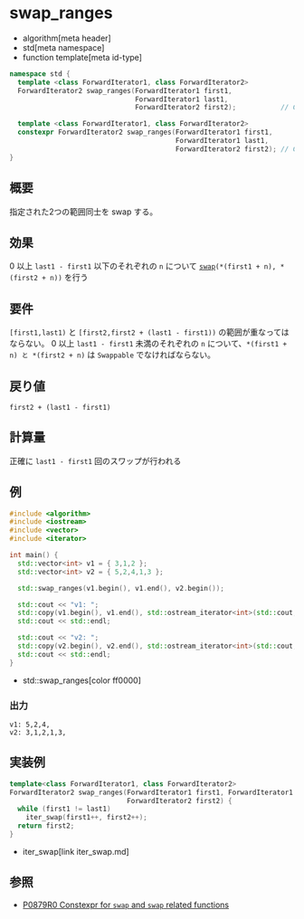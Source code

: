 # swap_ranges
* algorithm[meta header]
* std[meta namespace]
* function template[meta id-type]

```cpp
namespace std {
  template <class ForwardIterator1, class ForwardIterator2>
  ForwardIterator2 swap_ranges(ForwardIterator1 first1,
                               ForwardIterator1 last1,
                               ForwardIterator2 first2);           // C++03

  template <class ForwardIterator1, class ForwardIterator2>
  constexpr ForwardIterator2 swap_ranges(ForwardIterator1 first1,
                                         ForwardIterator1 last1,
                                         ForwardIterator2 first2); // C++20
}
```

## 概要
指定された2つの範囲同士を swap する。


## 効果
0 以上 `last1 - first1` 以下のそれぞれの `n` について [`swap`](/reference/utility/swap.md)`(*(first1 + n), *(first2 + n))` を行う


## 要件
`[first1,last1)` と `[first2,first2 + (last1 - first1))` の範囲が重なってはならない。
0 以上 `last1 - first1` 未満のそれぞれの `n` について、`*(first1 + n) と *(first2 + n)` は `Swappable` でなければならない。


## 戻り値
`first2 + (last1 - first1)`


## 計算量
正確に `last1 - first1` 回のスワップが行われる



## 例
```cpp example
#include <algorithm>
#include <iostream>
#include <vector>
#include <iterator>

int main() {
  std::vector<int> v1 = { 3,1,2 };
  std::vector<int> v2 = { 5,2,4,1,3 };

  std::swap_ranges(v1.begin(), v1.end(), v2.begin());

  std::cout << "v1: ";
  std::copy(v1.begin(), v1.end(), std::ostream_iterator<int>(std::cout, ","));
  std::cout << std::endl;

  std::cout << "v2: ";
  std::copy(v2.begin(), v2.end(), std::ostream_iterator<int>(std::cout, ","));
  std::cout << std::endl;
}
```
* std::swap_ranges[color ff0000]

### 出力
```
v1: 5,2,4,
v2: 3,1,2,1,3,
```


## 実装例
```cpp
template<class ForwardIterator1, class ForwardIterator2>
ForwardIterator2 swap_ranges(ForwardIterator1 first1, ForwardIterator1 last1,
                             ForwardIterator2 first2) {
  while (first1 != last1)
    iter_swap(first1++, first2++);
  return first2;
}
```
* iter_swap[link iter_swap.md]


## 参照
- [P0879R0 Constexpr for `swap` and `swap` related functions](http://www.open-std.org/jtc1/sc22/wg21/docs/papers/2018/p0879r0.html)
